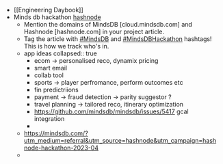 - [[Engineering Daybook]]
- Minds db hackathon [hashnode](https://hashnode.com/hackathons/mindsdb?source=personalized-newsletter&source-id=2023-03-31)
	- Mention the domains of MindsDB [cloud.mindsdb.com] and Hashnode [hashnode.com] in your project article.
	- Tag the article with [#MindsDB](https://hashnode.com/n/mindsdb?source=mindsdb-hackathon) and [#MindsDBHackathon](https://hashnode.com/n/mindsdbhackathon?source=mindsdb-hackathon) hashtags! This is how we track who's in.
	- app ideas
	  collapsed:: true
		- ecom -> personalised reco, dynamix pricing
		- smart email
		- collab tool
		- sports -> player perfromance, perform outcomes etc
		- fin predictriions
		- payment -> fraud detection -> parity suggestor ?
		- travel planning -> tailored reco, itinerary optimization
		- https://github.com/mindsdb/mindsdb/issues/5417 gcal integration
		-
	- https://mindsdb.com/?utm_medium=referral&utm_source=hashnode&utm_campaign=hashnode-hackathon-2023-04
	-